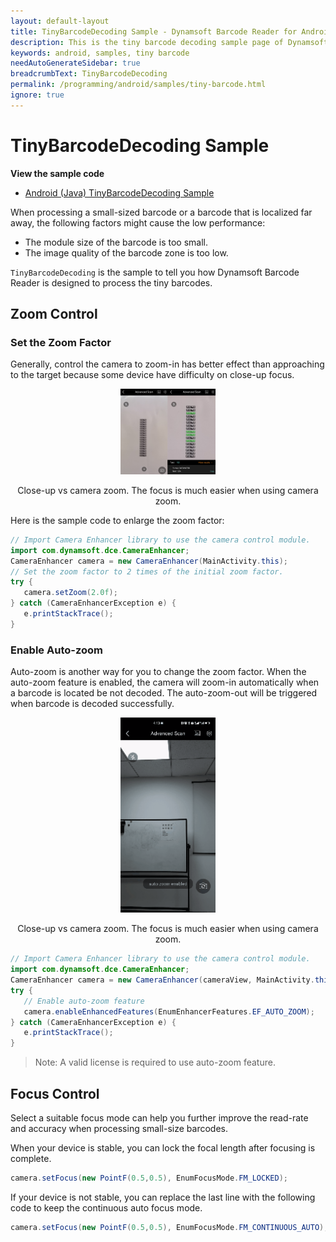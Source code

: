 ```yaml
---
layout: default-layout
title: TinyBarcodeDecoding Sample - Dynamsoft Barcode Reader for Android
description: This is the tiny barcode decoding sample page of Dynamsoft Barcode Reader for Android SDK.
keywords: android, samples, tiny barcode
needAutoGenerateSidebar: true
breadcrumbText: TinyBarcodeDecoding
permalink: /programming/android/samples/tiny-barcode.html
ignore: true
---
```


# TinyBarcodeDecoding Sample

**View the sample code**

- <a href="https://github.com/Dynamsoft/barcode-reader-mobile-samples/tree/main/android/UseCase/TinyBarcodeDecoding" target="_blank">Android (Java) TinyBarcodeDecoding Sample</a>


When processing a small-sized barcode or a barcode that is localized far away, the following factors might cause the low performance:

- The module size of the barcode is too small.
- The image quality of the barcode zone is too low.

`TinyBarcodeDecoding` is the sample to tell you how Dynamsoft Barcode Reader is designed to process the tiny barcodes.

## Zoom Control

### Set the Zoom Factor

Generally, control the camera to zoom-in has better effect than approaching to the target because some device have difficulty on close-up focus.

<div align="center">
    <p><img src="../../assets/close-vs-zoom.png" width="30%" alt="close-vs-zoom"></p>
    <p>Close-up vs camera zoom. The focus is much easier when using camera zoom.</p>
</div>

Here is the sample code to enlarge the zoom factor:

```java
// Import Camera Enhancer library to use the camera control module.
import com.dynamsoft.dce.CameraEnhancer;
CameraEnhancer camera = new CameraEnhancer(MainActivity.this);
// Set the zoom factor to 2 times of the initial zoom factor.
try {
   camera.setZoom(2.0f);
} catch (CameraEnhancerException e) {
   e.printStackTrace();
}
```

### Enable Auto-zoom

Auto-zoom is another way for you to change the zoom factor. When the auto-zoom feature is enabled, the camera will zoom-in automatically when a barcode is located be not decoded. The auto-zoom-out will be triggered when barcode is decoded successfully.

<div align="center">
    <p><img src="../../assets/auto-zoom.gif" width="30%" alt="auto-zoom"></p>
    <p>Close-up vs camera zoom. The focus is much easier when using camera zoom.</p>
</div>

```java
// Import Camera Enhancer library to use the camera control module.
import com.dynamsoft.dce.CameraEnhancer;
CameraEnhancer camera = new CameraEnhancer(cameraView, MainActivity.this);
try {
   // Enable auto-zoom feature
   camera.enableEnhancedFeatures(EnumEnhancerFeatures.EF_AUTO_ZOOM);
} catch (CameraEnhancerException e) {
   e.printStackTrace();
}
```

> Note: A valid license is required to use auto-zoom feature.

## Focus Control

Select a suitable focus mode can help you further improve the read-rate and accuracy when processing small-size barcodes.

When your device is stable, you can lock the focal length after focusing is complete.

```java
camera.setFocus(new PointF(0.5,0.5), EnumFocusMode.FM_LOCKED);
```

If your device is not stable, you can replace the last line with the following code to keep the continuous auto focus mode.

```java
camera.setFocus(new PointF(0.5,0.5), EnumFocusMode.FM_CONTINUOUS_AUTO);
```


